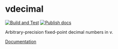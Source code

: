 # vdecimal

[![Build and Test](https://github.com/robvanmieghem/vdecimal/actions/workflows/ci.yml/badge.svg)](https://github.com/robvanmieghem/vdecimal/actions/workflows/ci.yml)
[![Publish docs](https://github.com/robvanmieghem/vdecimal/actions/workflows/docs.yml/badge.svg)](https://github.com/robvanmieghem/vdecimal/actions/workflows/docs.yml)

Arbitrary-precision fixed-point decimal numbers in v.

[Documentation](https://robvanmieghem.github.io/vdecimal/vdecimal.html)
